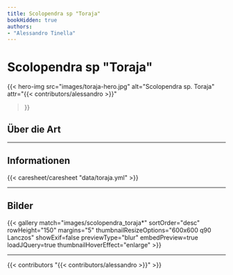 ```yaml
---
title: Scolopendra sp "Toraja"
bookHidden: true
authors:
- "Alessandro Tinella"
---
```


# Scolopendra sp "Toraja"

{{< hero-img 
    src="images/toraja-hero.jpg" 
    alt="Scolopendra sp. Toraja" 
    attr="{{< contributors/alessandro >}}" 
>}}

## Über die Art

---

## Informationen

{{< caresheet/caresheet "data/toraja.yml" >}}

--- 
## Bilder


{{< gallery match="images/scolopendra_toraja*" sortOrder="desc" rowHeight="150" margins="5" thumbnailResizeOptions="600x600 q90 Lanczos" showExif=false previewType="blur" embedPreview=true loadJQuery=true thumbnailHoverEffect="enlarge" >}}

---
{{< contributors "{{< contributors/alessandro >}}" >}}


